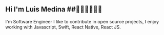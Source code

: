 ## Hi I'm Luis Medina  ##🧑🏽‍💻🤟🏽📱
I'm Software Engineer I like to contribute in open source projects, I enjoy working with Javascript, Swift, React Native, React JS.

